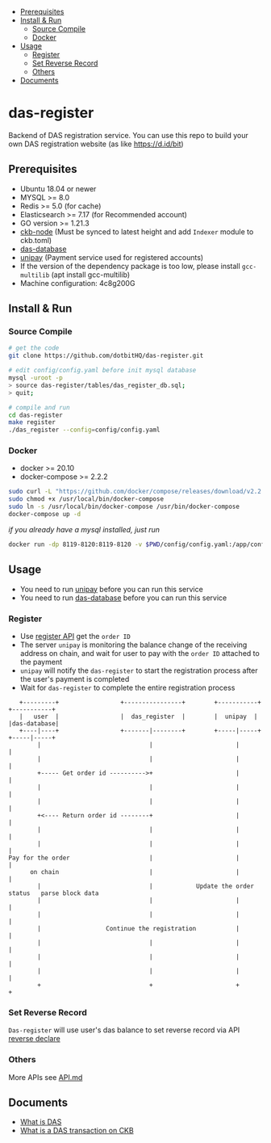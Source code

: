 * [Prerequisites](#prerequisites)
* [Install &amp; Run](#install--run)
     * [Source Compile](#source-compile)
     * [Docker](#docker)
* [Usage](#usage)
     * [Register](#register)
     * [Set Reverse Record](#set-reverse-record)
     * [Others](#others)
* [Documents](#documents)

# das-register

Backend of DAS registration service. You can use this repo to build your own DAS registration website (as like https://d.id/bit)

## Prerequisites

* Ubuntu 18.04 or newer
* MYSQL >= 8.0
* Redis >= 5.0 (for cache)
* Elasticsearch >= 7.17 (for Recommended account)
* GO version >= 1.21.3
* [ckb-node](https://github.com/nervosnetwork/ckb) (Must be synced to latest height and add `Indexer` module to ckb.toml)
* [das-database](https://github.com/dotbitHQ/das-database)
* [unipay](https://github.com/dotbitHQ/unipay) (Payment service used for registered accounts)
* If the version of the dependency package is too low, please install `gcc-multilib` (apt install gcc-multilib)
* Machine configuration: 4c8g200G

## Install & Run

### Source Compile
```bash
# get the code
git clone https://github.com/dotbitHQ/das-register.git

# edit config/config.yaml before init mysql database
mysql -uroot -p
> source das-register/tables/das_register_db.sql;
> quit;

# compile and run
cd das-register
make register
./das_register --config=config/config.yaml
```

### Docker
* docker >= 20.10
* docker-compose >= 2.2.2

```bash
sudo curl -L "https://github.com/docker/compose/releases/download/v2.2.2/docker-compose-$(uname -s)-$(uname -m)" -o /usr/local/bin/docker-compose
sudo chmod +x /usr/local/bin/docker-compose
sudo ln -s /usr/local/bin/docker-compose /usr/bin/docker-compose
docker-compose up -d
```

_if you already have a mysql installed, just run_
```bash
docker run -dp 8119-8120:8119-8120 -v $PWD/config/config.yaml:/app/config/config.yaml --name das-register-server admindid/das-register:latest
```

## Usage
* You need to run [unipay](https://github.com/dotbitHQ/unipay) before you can run this service
* You need to run [das-database](https://github.com/dotbitHQ/das-database) before you can run this service
### Register
* Use [register API](https://github.com/dotbitHQ/das-register/blob/main/API.md#account-order-register) get the `order ID`
* The server `unipay` is monitoring the balance change of the receiving address on chain, and wait for user to pay with the `order ID` attached to the payment
* `unipay` will notify the `das-register` to start the registration process after the user's payment is completed
* Wait for `das-register` to complete the entire registration process

```
   +---------+                 +----------------+        +-----------+        +-----------+
   |   user  |                 |  das_register  |        |  unipay  |         |das-database|
   +----|----+                 +-------|--------+        +-----|-----+        +-----|-----+
        |                              |                       |                    |
        |                              |                       |                    |
        +----- Get order id ---------->+                       |                    |
        |                              |                       |                    |
        |                              |                       |                    |
        +<---- Return order id --------+                       |                    |
        |                              |                       |                    |
        |                              |                       |                    |
Pay for the order                      |                       |                    |
      on chain                         |                       |                    |
        |                              |            Update the order status   parse block data
        |                              |                       |                    |
        |                              |                       |                    |
        |                  Continue the registration           |                    |
        |                              |                       |                    |
        |                              |                       |                    |
        |                              |                       |                    |
        +                              +                       +                    +

```

### Set Reverse Record
`Das-register` will use user's das balance to set reverse record via API [reverse declare](https://github.com/dotbitHQ/das-register/blob/main/API.md#reverse-declare)

### Others
More APIs see [API.md](https://github.com/dotbitHQ/das-register/blob/main/API.md)

## Documents
* [What is DAS](https://github.com/dotbitHQ/did-contracts/blob/docs/docs/en/design/Overview-of-DAS.md)
* [What is a DAS transaction on CKB](https://github.com/dotbitHQ/did-contracts/blob/docs/docs/en/developer/Transaction-Structure.md)